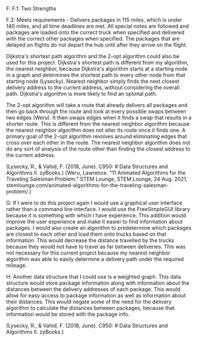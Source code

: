 F:
F.1: 
Two Strengths

F.2:
Meets requirements - Delivers packages in 115 miles, which is under 140 miles, and all time deadlines are met. All special notes are followed
and packages are loaded onto the correct truck when specified and delivered with the correct other packages when specified.
The packages that are delayed on flights do not depart the hub until after they arrive on the flight.

Dijkstra's shortest path algorithm and the 2-opt algorithm could also be used for this project.
Dijkstra's shortest path is different from my algorithm, the nearest neighbor, because Dijkstra's algorithm starts at
a starting node in a graph and determines the shortest path to every other node from that starting node (Lysecky). 
Nearest neighbor simply finds the next closest delivery address to the current address, without considering the overall path.
Dijkstra's algorithm is more likely to find an optimal path.

The 2-opt algorithm will take a route that already delivers all packages and then go back through the route and look at
every possible swaps between two edges (Weru). It then swaps edges when it finds a swap that results in a shorter route. This
is different from the nearest neighbor algorithm because the nearest neighbor algorithm does not alter its route once it
finds one. A primary goal of the 2-opt algorithm revolves around eliminating edges that cross over each other in the 
route. The nearest neighbor algorithm does not do any sort of analysis of the route other than finding the closest 
address to the current address. 

(Lysecky, R., & Vahid, F. (2018, June). C950: # Data Structures and Algorithms II. zyBooks.)
(Weru, Lawrence. “11 Animated Algorithms for the Traveling Salesman Problem.” STEM Lounge, STEM Lounge, 
24 Aug. 2021, stemlounge.com/animated-algorithms-for-the-traveling-salesman-problem/.)

G:
If I were to do this project again I would use a graphical user interface rather than a 
command line interface. I would use the FreeSimpleGUI library because it is something with
which I have experience. This addition would improve the user experience and make it easier 
to find information about packages.
I would also create an algorithm to predetermine which packages are closest to each other and 
load them onto trucks based on that information. This would decrease the distance travelled by
the trucks because they would not have to travel as far between deliveries. This was not necessary
for this current project because my nearest neighbor algorithm was able to easily determine a delivery
path under the required mileage. 

H:
Another data structure that I could use is a weighted graph. This data structure would store package information along
with information about the distances between the delivery addresses of each package. This would allow for easy access
to package information as well as information about their distances. This would negate some of the need for the delivery
algorithm to calculate the distances between packages, because that information would be stored with the package info.

(Lysecky, R., & Vahid, F. (2018, June). C950: # Data Structures and Algorithms II. zyBooks.)

